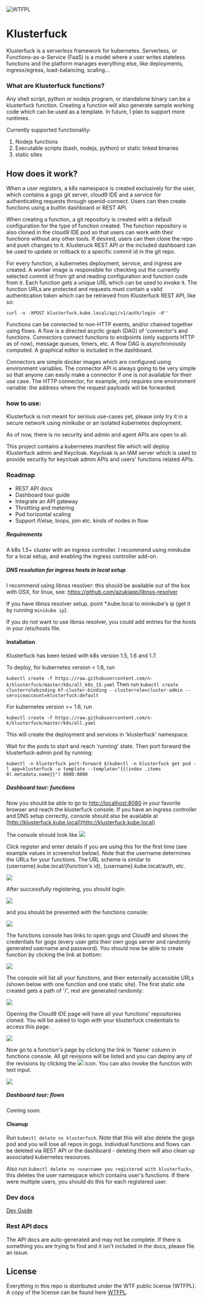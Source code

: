 ![WTFPL](http://www.wtfpl.net/wp-content/uploads/2012/12/wtfpl-badge-4.png)
# Klusterfuck
Klusterfuck is a serverless framework for kubernetes. Serverless, or Functions-as-a-Service (FaaS)
is a model where a user writes stateless functions and the 
platform manages everything else, like deployments, ingress/egress, load-balancing, scaling...

### What are Klusterfuck functions?
Any shell script, python or nodejs program, or standalone binary can be a klusterfuck function. 
Creating a function will also generate sample working code which can be used as a template.
In future, I plan to support more runtimes.

Currently supported functionality:
1. Nodejs functions
2. Executable scripts (bash, nodejs, python) or static linked binaries
3. static sites

## How does it work?
When a user registers, a k8s namespace is created exclusively for the user, 
which contains a gogs git server, cloud9 IDE and a service for authenticating requests 
through openid-connect.
Users can then create functions using a builtin dashboard or REST API.

When creating a function, a git repository is created with a default configuration for the type of 
function created. The function repository is also cloned in the cloud9 IDE pod so that users can work 
with their functions without any other tools.
If desired, users can then clone the repo and push changes to it. Klusteruck REST API or the 
included dashboard can be used to update or rollback to a specific commit id in the git repo.

For every function, a kubernetes deployment, service, and ingress are created. A worker image 
is responsible for checking out the currently selected commit id from git and reading configuration 
and function code from it. 
Each function gets a unique URL which can be used to invoke it. 
The function URLs are protected and requests must contain a valid authentication token which can be 
retrieved from Klusterfuck REST API, like so:

`curl -v -XPOST klusterfuck.kube.local/api/v1/auth/login -d'' `

Functions can be connected to non-HTTP events, and/or chained together using flows. 
A flow is a directed acyclic graph (DAG) of 'connector's and functions. 
Connectors connect functions to endpoints (only supports HTTP as of now), message queues, timers, etc. 
A flow DAG is asynchronously computed. A graphical editor is included in the dashboard.

Connectors are simple docker images which are configured using environment variables. The connector
API is always going to be very simple so that anyone can easily make a connector if one is not available
for their use case. The HTTP connector, for example, only requires one environment variable: the address 
where the request payloads will be forwarded.

### how to use:
Klusterfuck is not meant for serious use-cases yet, please only try it in a secure network using 
minikube or an isolated kubernetes deployment.

As of now, there is no security and admin and agent APIs are open to all. 

This project contains a kubernetes manifest file which will deploy Klusterfuck admin and Keycloak. Keycloak 
is an IAM server which is used to provide security for keycloak admin APIs and users' functions related APIs.

### Roadmap
 - REST API docs
 - Dashboard tour guide
 - Integrate an API gateway
 - Throttling and metering
 - Pod horizontal scaling
 - Support if/else, loops, join etc. kinds of nodes in flow

##### Requirements
A k8s 1.5+ cluster with an ingress controller. I recommend using minikube for a local setup, and enabling
the ingress controller add-on.
##### DNS resolution for ingress hosts in local setup
I recommend using libnss resolver: this should be available out of the box with OSX, for linux, see: https://github.com/azukiapp/libnss-resolver

If you have libnss resolver setup, point *.kube.local to minikube's ip (get it by running `minikube ip`).

If you do not want to use libnss resolver, you could add entries for the hosts in your /ets/hosts file.

#### Installation
Klusterfuck has been tested with k8s version 1.5, 1.6 and 1.7.

To deploy, for kubernetes version < 1.6, run 
 
 `kubectl create -f https://raw.githubusercontent.com/n-k/klusterfuck/master/k8s/all_k8s_15.yaml`
Then run `kubectl create clusterrolebinding kf-cluster-binding --clusterrole=cluster-admin --serviceaccount=klusterfuck:default`


For kubernetes version >= 1.6, run 

`kubectl create -f https://raw.githubusercontent.com/n-k/klusterfuck/master/k8s/all.yaml`

This will create the deployment and services in 'klusterfuck' namespace.

Wait for the pods to start and reach 'running' state. Then port forward the klusterfuck-admin pod by 
running:

`kubectl -n klusterfuck port-forward $(kubectl -n klusterfuck get pod -l app=klusterfuck -o template --template="{{(index .items 0).metadata.name}}") 8080:8080`

##### Dashboard tour: functions
Now you should be able to go to [http://localhost:8080](http://localhost:8080) in your favorite 
browser and reach the klusterfuck console. If you have an ingress controller and DNS setup correctly,
console should also be available at [http://klusterfuck.kube.local](http://klusterfuck.kube.local)

The console should look like 
![](docs/images/console_start.png)

Click register and enter details if you are using this for the first time (see example values in screenshot below).
Note that the username determines the URLs for your functions. The URL scheme is similar to 
{username}.kube.local/{function's id}, {username}.kube.local/auth, etc.

![](docs/images/register.png)

After successfully registering, you should login:

![](docs/images/login.png)

and you should be presented with the functions console:

![](docs/images/functions.png)

The functions console has links to open gogs and Cloud9 and shows the credentials for gogs 
(every user gets their own gogs server and randomly generated username and password).
You should now be able to create function by clicking the link at bottom:

![](docs/images/create_function.png)

The console will list all your functions, and their externally accessible URLs 
(shown below with one function and one static site). The first static site created gets 
a path of '/', rest are generated randomly:

![](docs/images/list_functions.png)


Opening the Cloud9 IDE page will have all your functions' repositories cloned. You will 
be asked to login with your klusterfuck credentials to access this page.

![](docs/images/cloud9.png)


Now go to a function's page by clicking the link in 'Name' column in functions console.
All git revisions will be listed and you can deploy any of the revisions by clicking the 
![](docs/images/deploy.png) icon. You can also invoke the function with text input.

![](docs/images/function.png)

##### Dashboard tour: flows
Coming soon.

#### Cleanup
Run `kubectl delete ns klusterfuck`. Note that this will also delete the gogs pod and you will lose 
all repos in gogs. Individual functions and flows can be deleted via REST API or the dashboard - deleting
them will also clean up associated kubernetes resources.

Also run `kubectl delete ns <username you registered with klusterfuck>`, this deletes the user namespace
which contains user's functions. If there were multiple users, you should do this for each registered user.

### Dev docs
[Dev Guide](./docs/dev-guide.md)

### Rest API docs
The API docs are auto-generated and may not be complete. If there is something you are trying to find and it
isn't included in the docs, please file an issue.

## License
Everything in this repo is distributed under the WTF public license (WTFPL). A copy of the license 
can be found here [WTFPL](http://www.wtfpl.net).
